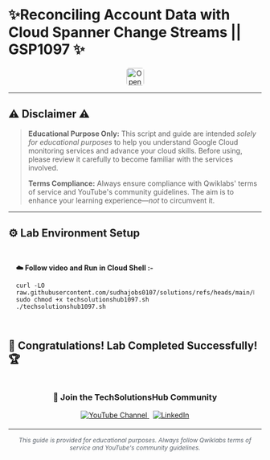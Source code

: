 # ✨Reconciling Account Data with Cloud Spanner Change Streams || GSP1097 ✨
<div align="center">
<a href="https://www.cloudskillsboost.google/focuses/53912?parent=catalog" target="_blank" rel="noopener noreferrer" style="text-decoration: none;">
    <img src="https://img.shields.io/badge/Open_Lab-Cloud_Skills_Boost-4285F4?style=for-the-badge&logo=google&logoColor=white&labelColor=34A853" alt="Open Lab" style="height: 35px; border-radius: 5px;">
  </a>
</div>

---

## ⚠️ Disclaimer ⚠️

> **Educational Purpose Only:** This script and guide are intended *solely for educational purposes* to help you understand Google Cloud monitoring services and advance your cloud skills. Before using, please review it carefully to become familiar with the services involved.
>
> **Terms Compliance:** Always ensure compliance with Qwiklabs' terms of service and YouTube's community guidelines. The aim is to enhance your learning experience—*not* to circumvent it.

---

## ⚙️ Lab Environment Setup

<div style="padding: 15px; margin: 10px 0;">
<p><strong>☁️ Follow video and Run in Cloud Shell :-</strong></p>

```
curl -LO raw.githubusercontent.com/sudhajobs0107/solutions/refs/heads/main/Reconciling%20Account%20Data%20with%20Cloud%20Spanner%20Change%20Streams/techsolutionshub1097.sh
sudo chmod +x techsolutionshub1097.sh
./techsolutionshub1097.sh
```
</div>

## 🎉 **Congratulations! Lab Completed Successfully!** 🏆  

<div align="center" style="padding: 5px;">
  <h3>📱 Join the TechSolutionsHub Community</h3>
  
  <a href="https://www.youtube.com/@techsolutionshub01">
    <img src="https://img.shields.io/badge/Subscribe-TechSolutionsHub-FF0000?style=for-the-badge&logo=youtube&logoColor=white" alt="YouTube Channel">
  </a>
  &nbsp;
  <a href="https://www.linkedin.com/in/sudha-yadav-devops-engineer/">
    <img src="https://img.shields.io/badge/LINKEDIN-Sudha%20Yadav-0077B5?style=for-the-badge&logo=linkedin&logoColor=white" alt="LinkedIn">
</a>


</div>

---

<div align="center">
  <p style="font-size: 12px; color: #586069;">
    <em>This guide is provided for educational purposes. Always follow Qwiklabs terms of service and YouTube's community guidelines.</em>
  </p>
</div>

